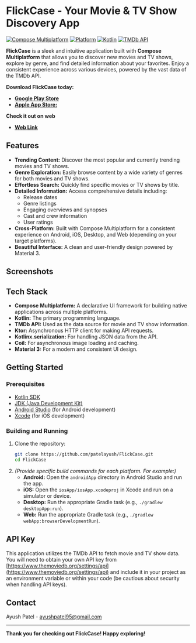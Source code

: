 # FlickCase - Your Movie & TV Show Discovery App

[![Compose Multiplatform](https://img.shields.io/badge/Compose%20Multiplatform-1.7.x-brightgreen)](https://kotlinlang.org/docs/compose-multiplatform.html)
[![Platform](https://img.shields.io/badge/platform-Android%20%7C%20iOS%20%7C%20Desktop%20%7C%20Web-lightgrey)](https://kotlinlang.org/docs/compose-multiplatform.html)
[![Kotlin](https://img.shields.io/badge/Kotlin-2.1.20-blue.svg)](https://kotlinlang.org/)
[![TMDb API](https://img.shields.io/badge/TMDb%20API-Used-yellow)](https://www.themoviedb.org/documentation/api)

**FlickCase** is a sleek and intuitive application built with **Compose Multiplatform** that allows you to discover new movies and TV shows, explore by genre, and find detailed information about your favorites. Enjoy a consistent experience across various devices, powered by the vast data of the TMDb API. 

**Download FlickCase today:**
* [**Google Play Store**](https://play.google.com/store/apps/details?id=org.appsmith.flickcase)
* [**Apple App Store:**](https://apps.apple.com/us/app/flickcase/id6745903913)

**Check it out on web**
* [**Web Link**](https://patelayush.github.io/FlickCase/)


## Features

* **Trending Content:** Discover the most popular and currently trending movies and TV shows.
* **Genre Exploration:** Easily browse content by a wide variety of genres for both movies and TV shows.
* **Effortless Search:** Quickly find specific movies or TV shows by title.
* **Detailed Information:** Access comprehensive details including:
    * Release dates
    * Genre listings
    * Engaging overviews and synopses
    * Cast and crew information
    * User ratings
* **Cross-Platform:** Built with Compose Multiplatform for a consistent experience on Android, iOS, Desktop, and Web (depending on your target platforms).
* **Beautiful Interface:** A clean and user-friendly design powered by Material 3.

## Screenshots

## Tech Stack

* **Compose Multiplatform:** A declarative UI framework for building native applications across multiple platforms.
* **Kotlin:** The primary programming language.
* **TMDb API:** Used as the data source for movie and TV show information.
* **Ktor:** Asynchronous HTTP client for making API requests.
* **Kotlinx.serialization:** For handling JSON data from the API.
* **Coil:** For asynchronous image loading and caching.
* **Material 3:** For a modern and consistent UI design.

## Getting Started

### Prerequisites

* [Kotlin SDK](https://kotlinlang.org/docs/getting-started.html)
* [JDK (Java Development Kit)](https://openjdk.java.net/)
* [Android Studio](https://developer.android.com/studio/) (for Android development)
* [Xcode](https://developer.apple.com/xcode/) (for iOS development)

### Building and Running

1.  Clone the repository:
    ```bash
    git clone https://github.com/patelayush/FlickCase.git
    cd FlickCase
    ```
2.  *(Provide specific build commands for each platform. For example:)*
    * **Android:** Open the `androidApp` directory in Android Studio and run the app.
    * **iOS:** Open the `iosApp/iosApp.xcodeproj` in Xcode and run on a simulator or device.
    * **Desktop:** Run the appropriate Gradle task (e.g., `./gradlew desktopApp:run`).
    * **Web:** Run the appropriate Gradle task (e.g., `./gradlew webApp:browserDevelopmentRun`).

## API Key

This application utilizes the TMDb API to fetch movie and TV show data. You will need to obtain your own API key from [https://www.themoviedb.org/settings/api](https://www.themoviedb.org/settings/api) and include it in your project as an environment variable or within your code (be cautious about security when handling API keys).


## Contact

Ayush Patel - ayushpatel95@gmail.com

---

**Thank you for checking out FlickCase! Happy exploring!**

